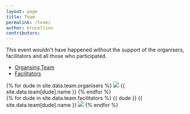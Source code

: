 ```yaml
---
layout: page
title: Team
permalink: /team/
author: brucellino
contributors:
---
```


This event wouldn't have happened without the support of the organisers, facilitators and all those who participated.


<ul class="nav nav-tabs">
  <li role="presentation" class="active"><a data-toggle="tab" href="#organisers">Organsing Team</a></li>
  <li role="presentation"><a data-toggle="tab"  href="#facilitators">Facilitators</a></li>
  <!-- <li role="presentation"><a href="#special">Special Mention</a></li> -->
</ul>


<div class="tab-content clearfix">
  <div class="tab-pane fade-in active" id="organisers">
    <div class="col-sm-4">
    {% for dude in site.data.team.organisers %}
      <img class="img img-responsive img-circle" src="images/{{ site.data.team[dude].image }}">
      {{ site.data.team[dude].name }}
    {% endfor %}
  </div>
  </div>
  <div class="tab-pane fade-in" id="facilitators">
    {% for dude in site.data.team.facilitators %}
    {{ dude }}
      {{ site.data.team[dude].name }}
      <img class="team-image" src="images/{{ dude.image }}">
    {% endfor %}
  </div>
</div>
